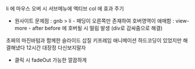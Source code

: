 li 에 마우스 오버 시 
서브메뉴에 액티브
col 에 효과 주기

- 원사이트 문제점
    : gnb > li
        - 패딩이 오른쪽만 존재하여 호버영역이 애매함
    : view-more
        - after before 에 호버될 시 떨림 발생 
            (div로 감싸줌으로 해결)


초짜의 마진바텀과 함께한 슬라이드 삽질
키프레임 애니메이션 하드코딩이 있었지만
해결해냈다 12시간 대장정 다신보지말자
+ 클릭 시 fadeOut 가능한 깔끔하게
